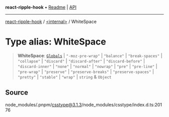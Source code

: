 **react-ripple-hook** • [Readme](../../README.md) \| [API](../../globals.md)

---

[react-ripple-hook](../../README.md) / [\<internal\>](../README.md) / WhiteSpace

# Type alias: WhiteSpace

> **WhiteSpace**: [`Globals`](Globals.md) \| `"-moz-pre-wrap"` \| `"balance"` \| `"break-spaces"` \| `"collapse"` \| `"discard"` \| `"discard-after"` \| `"discard-before"` \| `"discard-inner"` \| `"none"` \| `"normal"` \| `"nowrap"` \| `"pre"` \| `"pre-line"` \| `"pre-wrap"` \| `"preserve"` \| `"preserve-breaks"` \| `"preserve-spaces"` \| `"pretty"` \| `"stable"` \| `"wrap"` \| `string` & `Object`

## Source

node_modules/.pnpm/csstype@3.1.3/node_modules/csstype/index.d.ts:20176

